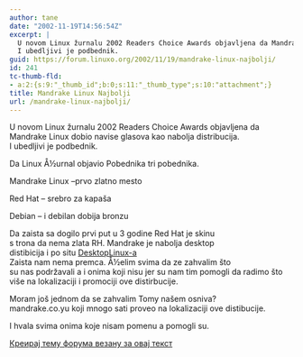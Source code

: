 ```yaml
---
author: tane
date: "2002-11-19T14:56:54Z"
excerpt: |
  U novom Linux žurnalu 2002 Readers Choice Awards objavljena da Mandrake Linux dobio navise glasova kao nabolja distribucija.
  I ubedljivi je podbednik.
guid: https://forum.linuxo.org/2002/11/19/mandrake-linux-najbolji/
id: 241
tc-thumb-fld:
- a:2:{s:9:"_thumb_id";b:0;s:11:"_thumb_type";s:10:"attachment";}
title: Mandrake Linux Najbolji
url: /mandrake-linux-najbolji/
---
```

U novom Linux žurnalu 2002 Readers Choice Awards objavljena da Mandrake Linux dobio navise glasova kao nabolja distribucija.  
I ubedljivi je podbednik.  
<!--break-->Da Linux Å½urnal objavio Pobednika tri pobednika.

  
Mandrake Linux &#8211;prvo zlatno mesto  
  
Red Hat &#8211; srebro za kapaša  
  
Debian &#8211; i debilan dobija bronzu  
  
  


Da zaista sa dogilo prvi put u 3 godine Red Hat je skinu  
s trona da nema zlata RH. Mandrake je nabolja desktop  
distibicija i po situ <a href=http://www.desktoplinux.com>DesktopLinux-a</a>  
Zaista nam nema premca. Å½elim svima da ze zahvalim što  
su nas podržavali a i onima koji nisu jer su nam tim pomogli da radimo što više na lokalizaciji i promociji ove distirbucije.  
  
Moram još jednom da se zahvalim Tomy našem osniva?  
mandrake.co.yu koji mnogo sati proveo na lokalizaciji ove distibucije.  
  
I hvala svima onima koje nisam pomenu a pomogli su. 

[Креирај тему форума везану за овај текст](https://linuxo.org/nova-tema-na-forumu/?se_pid=241)